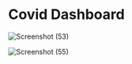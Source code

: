 # Covid Dashboard
![Screenshot (53)](https://user-images.githubusercontent.com/83807163/132121988-e0aa11ca-52df-46f8-8ab5-0d67b25cc89f.png)

![Screenshot (55)](https://user-images.githubusercontent.com/83807163/132121989-ec464387-624a-4d16-a612-95e8621ecd8b.png)
